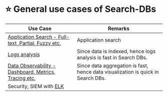 # :star: General use cases of Search-DBs

| Use Case                                                                                                                                      | Remarks                                                                          |
|-----------------------------------------------------------------------------------------------------------------------------------------------|----------------------------------------------------------------------------------|
| [Application Search - Full-text, Partial, Fuzzy etc.](https://www.elastic.co/guide/en/elasticsearch/reference/current/full-text-queries.html) | Application search                                                               |
| [Logs analysis](../../12_Observability/ELK.md)                                                                                                | Since data is indexed, hence logs analysis is fast in Search DBs.                |
| [Data Observability - Dashboard, Metrics, Tracing etc.](../../12_Observability/ELK.md)                                                        | Since data aggregation is fast, hence data visualization is quick in Search DBs. |
| Security, SIEM with [ELK](../../12_Observability/ELK.md)                                                                                      |                                                                                  |